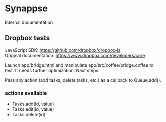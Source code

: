 # Synappse
Internal documentation

## Dropbox tests
JavaScript SDK: https://github.com/dropbox/dropbox-js  
Original documentation: https://www.dropbox.com/developers/core

Launch app/bridge.html and manipulate app/src/coffee/bridge.coffee to test. It needs further optimization. Next steps:

Pass any action (add tasks, delete tasks, etc.) as a callback to Queue.add().
### actions available
- Tasks.add(id, value)
- Tasks.edit(id, value)
- Tasks.delete(id)